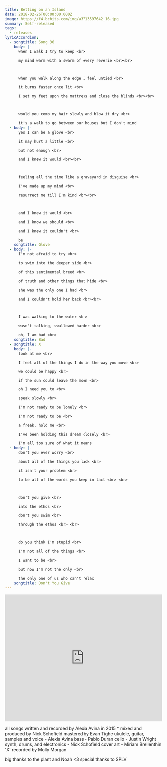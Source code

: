 ```yaml
---
title: Betting on an Island
date: 2018-02-26T00:00:00.000Z
image: https://f4.bcbits.com/img/a3713597642_16.jpg
summary: Self-released
tags:
  - releases
lyricAccordion:
  - songtitle: Song 36
    body: |-
      when I walk I try to keep <br>

      my mind warm with a swarm of every reverie <br><br>



      when you walk along the edge I feel untied <br>

      it burns faster once lit <br>

      I set my feet upon the mattress and close the blinds <br><br>



      would you comb my hair slowly and blow it dry <br>

      it's a walk to go between our houses but I don't mind
  - body: |-
      yes I can be a glove <br>

      it may hurt a little <br>

      but not enough <br>

      and I knew it would <br><br>



      feeling all the time like a graveyard in disguise <br>

      I've made up my mind <br>

      resurrect me till I'm kind <br><br>



      and I knew it would <br>

      and I know we should <br>

      and I knew it couldn't <br>

      be
    songtitle: Glove
  - body: |-
      I'm not afraid to try <br>

      to swim into the deeper side <br>

      of this sentimental breed <br>

      of truth and other things that hide <br>

      she was the only one I had <br>

      and I couldn't hold her back <br><br>



      I was walking to the water <br>

      wasn't talking, swallowed harder <br>

      oh, I am bad <br>
    songtitle: Bad
  - songtitle: X
    body: |-
      look at me <br>

      I feel all of the things I do in the way you move <br>

      we could be happy <br>

      if the sun could leave the moon <br>

      oh I need you to <br>

      speak slowly <br>

      I'm not ready to be lonely <br>

      I'm not ready to be <br>

      a freak, hold me <br>

      I've been holding this dream closely <br>

      I'm all too sure of what it means
  - body: |-
      don't you ever worry <br>

      about all of the things you lack <br>

      it isn't your problem <br>

      to be all of the words you keep in tact <br> <br>



      don't you give <br>

      into the ethos <br>

      don't you swim <br>

      through the ethos <br> <br>



      do you think I'm stupid <br>

      I'm not all of the things <br>

      I want to be <br>

      but now I'm not the only <br>

      the only one of us who can't relax
    songtitle: Don't You Give
---
```


<iframe style="border: 0; width: 100%; height: 406px;" src="https://bandcamp.com/EmbeddedPlayer/album=1560507234/size=large/bgcol=ffffff/linkcol=B1B4C3/artwork=small/transparent=true/" seamless><a href="http://alexiaavina.bandcamp.com/album/betting-on-an-island">Betting on an Island by Alexia Avina</a></iframe>

all songs written and recorded by Alexia Avina in 2015 \*
mixed and produced by Nick Schofield
mastered by Evan Tighe
ukulele, guitar, samples and voice - Alexia Avina
bass - Pablo Duran
cello - Justin Wright
synth, drums, and electronics - Nick Schofield
cover art - Miriam Brellenthin
'X' recorded by Molly Morgan

big thanks to the plant and Noah <3
special thanks to SPLV
